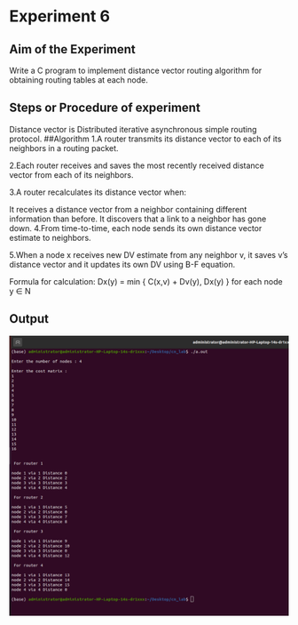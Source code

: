 # Experiment 6

## Aim of the Experiment
Write a C program to implement distance vector routing algorithm for obtaining routing tables at each node.

## Steps or Procedure of experiment
Distance vector is Distributed iterative asynchronous simple routing protocol.
 ##Algorithm
 1.A router transmits its distance vector to each of its neighbors in a routing packet.

2.Each router receives and saves the most recently received distance vector from each of its neighbors.

3.A router recalculates its distance vector when:

It receives a distance vector from a neighbor containing different information than before.
It discovers that a link to a neighbor has gone down.
4.From time-to-time, each node sends its own distance vector estimate to neighbors.

5.When a node x receives new DV estimate from any neighbor v, it saves v’s distance vector and it updates its own DV using B-F equation.

Formula for calculation: Dx(y) = min { C(x,v) + Dv(y), Dx(y) } for each node y ∈ N
 
## Output
![output](distance_vector.png)

